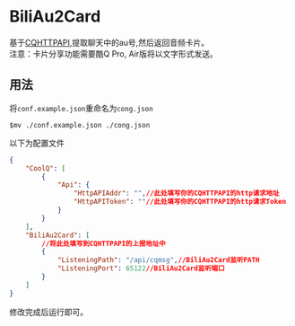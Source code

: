 # BiliAu2Card  
基于[CQHTTPAPI](https://github.com/richardchien/coolq-http-api),提取聊天中的au号,然后返回音频卡片。  
注意：卡片分享功能需要酷Q Pro, Air版将以文字形式发送。

## 用法

将`conf.example.json`重命名为`cong.json`  

```shell
$mv ./conf.example.json ./cong.json
```
以下为配置文件
```json
{
    "CoolQ": [
        {
            "Api": {
                "HttpAPIAddr": "",//此处填写你的CQHTTPAPI的http请求地址
                "HttpAPIToken": ""//此处填写你的CQHTTPAPI的http请求Token
            }
        }
    ],
    "BiliAu2Card": [
        //将此处填写到CQHTTPAPI的上报地址中
        {
            "ListeningPath": "/api/cqmsg",//BiliAu2Card监听PATH
            "ListeningPort": 65122//BiliAu2Card监听端口
        }
    ]
}
```
修改完成后运行即可。